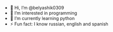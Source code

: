 - 👋 Hi, I’m @belyashik0309
- 👀 I’m interested in programming
- 🌱 I’m currently learning python
- ⚡ Fun fact: I know russian, english and spanish

<!---
belyashik0309/belyashik0309 is a ✨ special ✨ repository because its `README.md` (this file) appears on your GitHub profile.
You can click the Preview link to take a look at your changes.
--->
